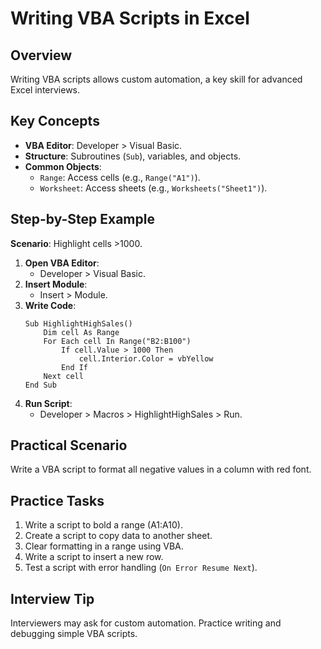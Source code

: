 # Writing VBA Scripts in Excel

## Overview
Writing VBA scripts allows custom automation, a key skill for advanced Excel interviews.

## Key Concepts
- **VBA Editor**: Developer > Visual Basic.
- **Structure**: Subroutines (`Sub`), variables, and objects.
- **Common Objects**:
  - `Range`: Access cells (e.g., `Range("A1")`).
  - `Worksheet`: Access sheets (e.g., `Worksheets("Sheet1")`).

## Step-by-Step Example
**Scenario**: Highlight cells >1000.
1. **Open VBA Editor**:
   - Developer > Visual Basic.
2. **Insert Module**:
   - Insert > Module.
3. **Write Code**:
   ```vba
   Sub HighlightHighSales()
       Dim cell As Range
       For Each cell In Range("B2:B100")
           If cell.Value > 1000 Then
               cell.Interior.Color = vbYellow
           End If
       Next cell
   End Sub
   ```
4. **Run Script**:
   - Developer > Macros > HighlightHighSales > Run.

## Practical Scenario
Write a VBA script to format all negative values in a column with red font.

## Practice Tasks
1. Write a script to bold a range (A1:A10).
2. Create a script to copy data to another sheet.
3. Clear formatting in a range using VBA.
4. Write a script to insert a new row.
5. Test a script with error handling (`On Error Resume Next`).

## Interview Tip
Interviewers may ask for custom automation. Practice writing and debugging simple VBA scripts.